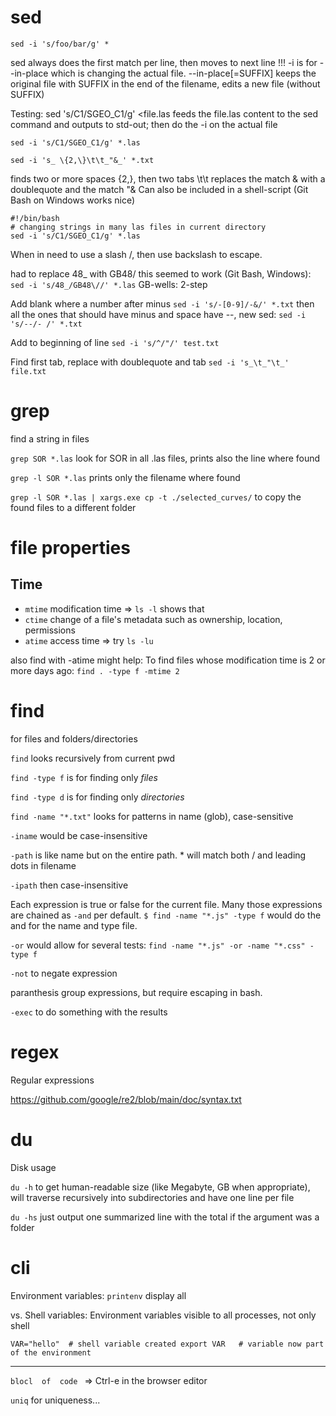 # sed

`sed -i 's/foo/bar/g' *`

sed always does the first match per line, then moves to next line
!!! -i is for --in-place which is changing the actual file. --in-place[=SUFFIX] keeps the original file with SUFFIX in the end of the filename, edits a new file (without SUFFIX)

Testing: sed 's/C1/SGEO_C1/g' <file.las feeds the file.las content to the sed command and outputs to std-out; then do the -i on the actual file

`sed -i 's/C1/SGEO_C1/g' *.las`

`sed -i 's_ \{2,\}\t\t_"&_' *.txt`

finds two or more spaces {2,}, then two tabs \t\t
replaces the match & with a doublequote and the match "&
Can also be included in a shell-script (Git Bash on Windows works nice)

```
#!/bin/bash
# changing strings in many las files in current directory
sed -i 's/C1/SGEO_C1/g' *.las
```
When in need to use a slash /, then use backslash to escape.

had to replace 48_ with GB48/
this seemed to work (Git Bash, Windows): `sed -i 's/48_/GB48\//' *.las`
GB-wells: 2-step

Add blank where a number after minus
`sed -i 's/-[0-9]/-&/' *.txt`
then all the ones that should have minus and space have --, new sed:
`sed -i 's/--/- /' *.txt`

Add to beginning of line `sed -i 's/^/"/' test.txt`

Find first tab, replace with doublequote and tab `sed -i 's_\t_"\t_' file.txt`

# grep 

find a string in files

`grep SOR *.las` look for SOR in all .las files, prints also the line where found

`grep -l SOR *.las` prints only the filename where found

`grep -l SOR *.las | xargs.exe cp -t ./selected_curves/` to copy the found files to a different folder

# file properties
## Time
* `mtime` modification time => `ls -l` shows that
* `ctime` change of a file's metadata such as ownership, location, permissions
* `atime` access time => try `ls -lu`

also find with -atime might help: To find files whose modification time is 2 or more days ago: `find . -type f -mtime 2`

# find

for files and folders/directories

`find` looks recursively from current pwd

`find -type f` is for finding only *files*

`find -type d` is for finding only *directories*

`find -name "*.txt"` looks for patterns in name (glob), case-sensitive

`-iname` would be case-insensitive

`-path` is like name but on the entire path. * will match both / and leading dots in filename

`-ipath` then case-insensitive

Each expression is true or false for the current file. Many those expressions are chained as `-and` per default. `$ find -name "*.js" -type f` would do the and for the name and type file.

`-or` would allow for several tests: `find -name "*.js" -or -name "*.css" -type f`

`-not` to negate expression

paranthesis group expressions, but require escaping in bash.

`-exec` to do something with the results

# regex

Regular expressions

<https://github.com/google/re2/blob/main/doc/syntax.txt>

# du
Disk usage

`du -h` to get human-readable size (like Megabyte, GB when appropriate), will traverse recursively into subdirectories and have one line per file

`du -hs` just output one summarized line with the total if the argument was a folder

# cli
Environment variables: `printenv` display all 

vs. Shell variables: Environment variables visible to all processes, not only shell

`VAR="hello"  # shell variable created
export VAR   # variable now part of the environment`

------------------------------------------------------------

`blocl 
of 
code
` => Ctrl-e in the browser editor

`uniq` for uniqueness...
